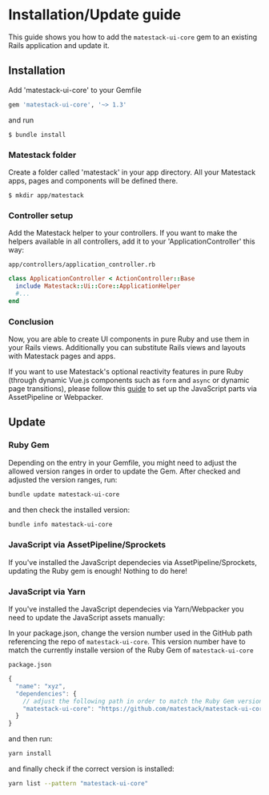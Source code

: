 # Installation/Update guide

This guide shows you how to add the `matestack-ui-core` gem to an existing Rails application and update it.

## Installation

Add 'matestack-ui-core' to your Gemfile

```ruby
gem 'matestack-ui-core', '~> 1.3'
```

and run

```text
$ bundle install
```

### Matestack folder

Create a folder called 'matestack' in your app directory. All your Matestack apps, pages and components will be defined there.

```text
$ mkdir app/matestack
```

### Controller setup

Add the Matestack helper to your controllers. If you want to make the helpers available in all controllers, add it to your 'ApplicationController' this way:

`app/controllers/application_controller.rb`

```ruby
class ApplicationController < ActionController::Base
  include Matestack::Ui::Core::ApplicationHelper
  #...
end
```

### Conclusion

Now, you are able to create UI components in pure Ruby and use them in your Rails views. Additionally you can substitute Rails views and layouts with Matestack pages and apps.

If you want to use Matestack's optional reactivity features in pure Ruby \(through dynamic Vue.js components such as `form` and `async` or dynamic page transitions\), please follow this [guide](../reactive_components/100-rails_integration.md) to set up the JavaScript parts via AssetPipeline or Webpacker.

## Update

### Ruby Gem

Depending on the entry in your Gemfile, you might need to adjust the allowed version ranges in order to update the Gem. After checked and adjusted the version ranges, run:

```bash
bundle update matestack-ui-core
```

and then check the installed version:

```bash
bundle info matestack-ui-core
```

### JavaScript via AssetPipeline/Sprockets

If you've installed the JavaScript dependecies via AssetPipeline/Sprockets, updating the Ruby gem is enough! Nothing to do here!

### JavaScript via Yarn

If you've installed the JavaScript dependecies via Yarn/Webpacker you need to update the JavaScript assets manually:

In your package.json, change the version number used in the GitHub path referencing the repo of `matestack-ui-core`. This version number have to match the currently installe version of the Ruby Gem of `matestack-ui-core`

`package.json`

```javascript
{
  "name": "xyz",
  "dependencies": {
    // adjust the following path in order to match the Ruby Gem version!
    "matestack-ui-core": "https://github.com/matestack/matestack-ui-core#v1.3.0", 
  }
}
```

and then run:

```bash
yarn install
```

and finally check if the correct version is installed:

```bash
yarn list --pattern "matestack-ui-core"
```

